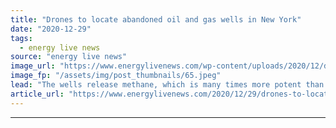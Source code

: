 ```yaml
---
title: "Drones to locate abandoned oil and gas wells in New York"
date: "2020-12-29"
tags: 
  - energy live news
source: "energy live news"
image_url: "https://www.energylivenews.com/wp-content/uploads/2020/12/dec-staff_-to_-use_-information-from_-drone_-surveys-to_-identify-abandoned-wells_-like_-the_-one_-pictured-center.jpeg"
image_fp: "/assets/img/post_thumbnails/65.jpeg"
lead: "The wells release methane, which is many times more potent than carbon dioxide as a greenhouse gas and is second only to CO2 in its overall contribution to climate change"
article_url: "https://www.energylivenews.com/2020/12/29/drones-to-locate-abandoned-oil-and-gas-wells-in-new-york/"
---
```


---
